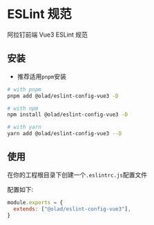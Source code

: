 # ESLint 规范

阿拉钉前端 Vue3 ESLint 规范

## 安装

* 推荐适用`pnpm`安装

```bash
# with pnpm
pnpm add @olad/eslint-config-vue3 -D

# with npm
npm install @olad/eslint-config-vue3 -D

# with yarn
yarn add @olad/eslint-config-vue3 --D
```

## 使用

在你的工程根目录下创建一个`.eslintrc.js`配置文件

配置如下:

```js
module.exports = {
  extends: ["@olad/eslint-config-vue3"],
}
```